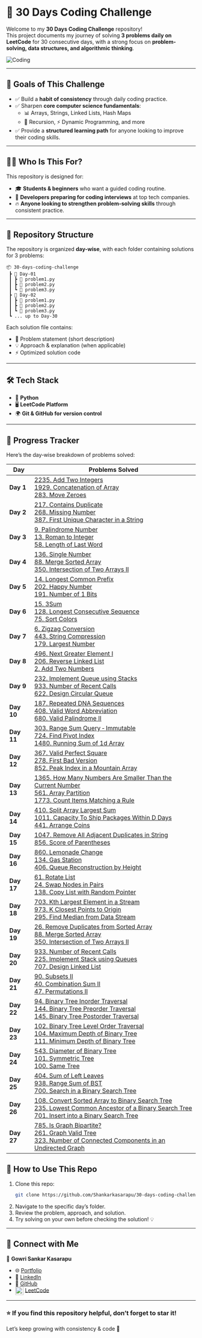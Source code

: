 # 🚀 30 Days Coding Challenge  

Welcome to my **30 Days Coding Challenge** repository!  
This project documents my journey of solving **3 problems daily on LeetCode** for 30 consecutive days, with a strong focus on **problem-solving, data structures, and algorithmic thinking**.  

![Coding](https://media.giphy.com/media/L1R1tvI9svkIWwpVYr/giphy.gif)  

---

## 🎯 Goals of This Challenge  
- ✅ Build a **habit of consistency** through daily coding practice.  
- ✅ Sharpen **core computer science fundamentals**:  
  - 📊 Arrays, Strings, Linked Lists, Hash Maps  
  - 🔄 Recursion, ⚡ Dynamic Programming, and more  
- ✅ Provide a **structured learning path** for anyone looking to improve their coding skills.  

---

## 👨‍💻 Who Is This For?  
This repository is designed for:  
- 🎓 **Students & beginners** who want a guided coding routine.  
- 💼 **Developers preparing for coding interviews** at top tech companies.  
- 🔥 **Anyone looking to strengthen problem-solving skills** through consistent practice.  

---

## 📂 Repository Structure  
The repository is organized **day-wise**, with each folder containing solutions for 3 problems:  

```
📦 30-days-coding-challenge
 ┣ 📂 Day-01
 ┃ ┣ 📜 problem1.py
 ┃ ┣ 📜 problem2.py
 ┃ ┗ 📜 problem3.py
 ┣ 📂 Day-02
 ┃ ┣ 📜 problem1.py
 ┃ ┣ 📜 problem2.py
 ┃ ┗ 📜 problem3.py
 ┗ ... up to Day-30
```

Each solution file contains:  
- 📝 Problem statement (short description)  
- 💡 Approach & explanation (when applicable)  
- ⚡ Optimized solution code  

---

## 🛠️ Tech Stack  
- 🐍 **Python**  
- 🖥️ **LeetCode Platform**  
- 🌍 **Git & GitHub for version control**  

---

## 📌 Progress Tracker  

Here’s the day‑wise breakdown of problems solved:

| Day        | Problems Solved |
|------------|------------------|
| **Day 1**  | [2235. Add Two Integers](https://leetcode.com/problems/add-two-integers/) <br> [1929. Concatenation of Array](https://leetcode.com/problems/concatenation-of-array/) <br> [283. Move Zeroes](https://leetcode.com/problems/move-zeroes/) |
| **Day 2**  | [217. Contains Duplicate](https://leetcode.com/problems/contains-duplicate/) <br> [268. Missing Number](https://leetcode.com/problems/missing-number/) <br> [387. First Unique Character in a String](https://leetcode.com/problems/first-unique-character-in-a-string/) |
| **Day 3**  | [9. Palindrome Number](https://leetcode.com/problems/palindrome-number/) <br> [13. Roman to Integer](https://leetcode.com/problems/roman-to-integer/) <br> [58. Length of Last Word](https://leetcode.com/problems/length-of-last-word/) |
| **Day 4**  | [136. Single Number](https://leetcode.com/problems/single-number/) <br> [88. Merge Sorted Array](https://leetcode.com/problems/merge-sorted-array/) <br> [350. Intersection of Two Arrays II](https://leetcode.com/problems/intersection-of-two-arrays-ii/) |
| **Day 5**  | [14. Longest Common Prefix](https://leetcode.com/problems/longest-common-prefix/) <br> [202. Happy Number](https://leetcode.com/problems/happy-number/) <br> [191. Number of 1 Bits](https://leetcode.com/problems/number-of-1-bits/) |
| **Day 6**  | [15. 3Sum](https://leetcode.com/problems/3sum/) <br> [128. Longest Consecutive Sequence](https://leetcode.com/problems/longest-consecutive-sequence/) <br> [75. Sort Colors](https://leetcode.com/problems/sort-colors/) |
| **Day 7**  | [6. Zigzag Conversion](https://leetcode.com/problems/zigzag-conversion/) <br> [443. String Compression](https://leetcode.com/problems/string-compression/) <br> [179. Largest Number](https://leetcode.com/problems/largest-number/) |
| **Day 8**  | [496. Next Greater Element I](https://leetcode.com/problems/next-greater-element-i/) <br> [206. Reverse Linked List](https://leetcode.com/problems/reverse-linked-list/) <br> [2. Add Two Numbers](https://leetcode.com/problems/add-two-numbers/) |
| **Day 9**  | [232. Implement Queue using Stacks](https://leetcode.com/problems/implement-queue-using-stacks/) <br> [933. Number of Recent Calls](https://leetcode.com/problems/number-of-recent-calls/) <br> [622. Design Circular Queue](https://leetcode.com/problems/design-circular-queue/) |
| **Day 10** | [187. Repeated DNA Sequences](https://leetcode.com/problems/repeated-dna-sequences/) <br> [408. Valid Word Abbreviation](https://leetcode.com/problems/valid-word-abbreviation/) <br> [680. Valid Palindrome II](https://leetcode.com/problems/valid-palindrome-ii/) |
| **Day 11** | [303. Range Sum Query ‑ Immutable](https://leetcode.com/problems/range-sum-query-immutable/) <br> [724. Find Pivot Index](https://leetcode.com/problems/find-pivot-index/) <br> [1480. Running Sum of 1d Array](https://leetcode.com/problems/running-sum-of-1d-array/) |
| **Day 12** | [367. Valid Perfect Square](https://leetcode.com/problems/valid-perfect-square/) <br> [278. First Bad Version](https://leetcode.com/problems/first-bad-version/) <br> [852. Peak Index in a Mountain Array](https://leetcode.com/problems/peak-index-in-a-mountain-array/) |
| **Day 13** | [1365. How Many Numbers Are Smaller Than the Current Number](https://leetcode.com/problems/how-many-numbers-are-smaller-than-the-current-number/) <br> [561. Array Partition](https://leetcode.com/problems/array-partition/) <br> [1773. Count Items Matching a Rule](https://leetcode.com/problems/count-items-matching-a-rule/) |
| **Day 14** | [410. Split Array Largest Sum](https://leetcode.com/problems/split-array-largest-sum/) <br> [1011. Capacity To Ship Packages Within D Days](https://leetcode.com/problems/capacity-to-ship-packages-within-d-days/) <br> [441. Arrange Coins](https://leetcode.com/problems/arrange-coins/) |
| **Day 15** | [1047. Remove All Adjacent Duplicates in String](https://leetcode.com/problems/remove-all-adjacent-duplicates-in-string/) <br> [856. Score of Parentheses](https://leetcode.com/problems/score-of-parentheses/) |
| **Day 16** | [860. Lemonade Change](https://leetcode.com/problems/lemonade-change/) <br> [134. Gas Station](https://leetcode.com/problems/gas-station/) <br> [406. Queue Reconstruction by Height](https://leetcode.com/problems/queue-reconstruction-by-height/) |
| **Day 17** | [61. Rotate List](https://leetcode.com/problems/rotate-list/) <br> [24. Swap Nodes in Pairs](https://leetcode.com/problems/swap-nodes-in-pairs/) <br> [138. Copy List with Random Pointer](https://leetcode.com/problems/copy-list-with-random-pointer/) |
| **Day 18** | [703. Kth Largest Element in a Stream](https://leetcode.com/problems/kth-largest-element-in-a-stream/) <br> [973. K Closest Points to Origin](https://leetcode.com/problems/k-closest-points-to-origin/) <br> [295. Find Median from Data Stream](https://leetcode.com/problems/find-median-from-data-stream/) |
| **Day 19** | [26. Remove Duplicates from Sorted Array](https://leetcode.com/problems/remove-duplicates-from-sorted-array/) <br> [88. Merge Sorted Array](https://leetcode.com/problems/merge-sorted-array/) <br> [350. Intersection of Two Arrays II](https://leetcode.com/problems/intersection-of-two-arrays-ii/) |
| **Day 20** | [933. Number of Recent Calls](https://leetcode.com/problems/number-of-recent-calls/) <br> [225. Implement Stack using Queues](https://leetcode.com/problems/implement-stack-using-queues/) <br> [707. Design Linked List](https://leetcode.com/problems/design-linked-list/) |
| **Day 21** | [90. Subsets II](https://leetcode.com/problems/subsets-ii/) <br> [40. Combination Sum II](https://leetcode.com/problems/combination-sum-ii/) <br> [47. Permutations II](https://leetcode.com/problems/permutations-ii/) |
| **Day 22** | [94. Binary Tree Inorder Traversal](https://leetcode.com/problems/binary-tree-inorder-traversal/) <br> [144. Binary Tree Preorder Traversal](https://leetcode.com/problems/binary-tree-preorder-traversal/) <br> [145. Binary Tree Postorder Traversal](https://leetcode.com/problems/binary-tree-postorder-traversal/) |
| **Day 23** | [102. Binary Tree Level Order Traversal](https://leetcode.com/problems/binary-tree-level-order-traversal/) <br> [104. Maximum Depth of Binary Tree](https://leetcode.com/problems/maximum-depth-of-binary-tree/) <br> [111. Minimum Depth of Binary Tree](https://leetcode.com/problems/minimum-depth-of-binary-tree/) |
| **Day 24** | [543. Diameter of Binary Tree](https://leetcode.com/problems/diameter-of-binary-tree/) <br> [101. Symmetric Tree](https://leetcode.com/problems/symmetric-tree/) <br> [100. Same Tree](https://leetcode.com/problems/same-tree/) |
| **Day 25** | [404. Sum of Left Leaves](https://leetcode.com/problems/sum-of-left-leaves/) <br> [938. Range Sum of BST](https://leetcode.com/problems/range-sum-of-bst/) <br> [700. Search in a Binary Search Tree](https://leetcode.com/problems/search-in-a-binary-search-tree/) |
| **Day 26** | [108. Convert Sorted Array to Binary Search Tree](https://leetcode.com/problems/convert-sorted-array-to-binary-search-tree/) <br> [235. Lowest Common Ancestor of a Binary Search Tree](https://leetcode.com/problems/lowest-common-ancestor-of-a-binary-search-tree/) <br> [701. Insert into a Binary Search Tree](https://leetcode.com/problems/insert-into-a-binary-search-tree/) |
| **Day 27** | [785. Is Graph Bipartite?](https://leetcode.com/problems/is-graph-bipartite/) <br> [261. Graph Valid Tree](https://leetcode.com/problems/graph-valid-tree/) <br> [323. Number of Connected Components in an Undirected Graph](https://leetcode.com/problems/number-of-connected-components-in-an-undirected-graph/) |


## 🌟 How to Use This Repo  
1. Clone this repo:  
   ```bash
   git clone https://github.com/Shankarkasarapu/30-days-coding-challenge.git
   ```
2. Navigate to the specific day’s folder.  
3. Review the problem, approach, and solution.  
4. Try solving on your own before checking the solution! 💡  

---

## 🔗 Connect with Me  
👤 **Gowri Sankar Kasarapu**  
- 🌐 [Portfolio](https://portfolio-1-wukh.onrender.com)  
- 💼 [LinkedIn](https://www.linkedin.com/in/gowri-shankar-kasarapu-75112623a)  
- 🐙 [GitHub](https://github.com/Shankarkasarapu)
- <img src="https://upload.wikimedia.org/wikipedia/commons/1/19/LeetCode_logo_black.png" width="22" height="22" align="absmiddle" /> [LeetCode](https://leetcode.com/Shankarkasarapu)
  
---

### ⭐ If you find this repository helpful, don’t forget to **star** it!  
Let’s keep growing with consistency & code 🚀  

